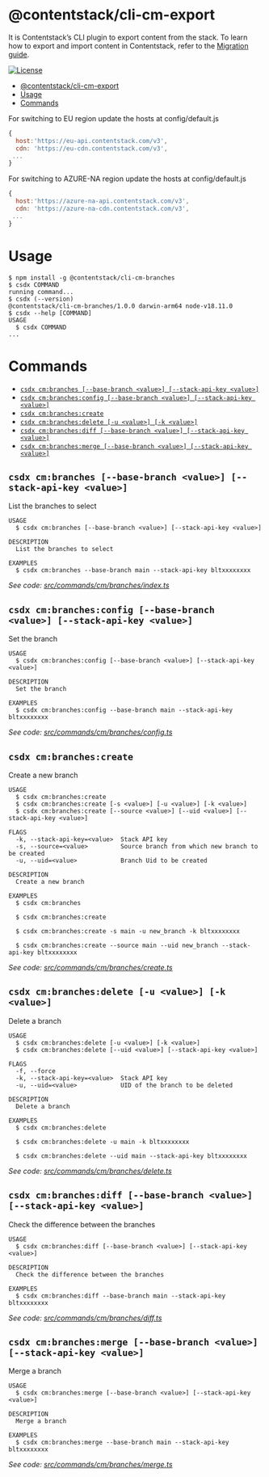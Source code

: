 # @contentstack/cli-cm-export

It is Contentstack’s CLI plugin to export content from the stack. To learn how to export and import content in Contentstack, refer to the [Migration guide](https://www.contentstack.com/docs/developers/cli/migration/).

[![License](https://img.shields.io/npm/l/@contentstack/cli)](https://github.com/contentstack/cli/blob/main/LICENSE)

<!-- toc -->
* [@contentstack/cli-cm-export](#contentstackcli-cm-export)
* [Usage](#usage)
* [Commands](#commands)
<!-- tocstop -->

For switching to EU region update the hosts at config/default.js

```js
{
  host:'https://eu-api.contentstack.com/v3',
  cdn: 'https://eu-cdn.contentstack.com/v3',
 ...
}
```

For switching to AZURE-NA region update the hosts at config/default.js

```js
{
  host:'https://azure-na-api.contentstack.com/v3',
  cdn: 'https://azure-na-cdn.contentstack.com/v3',
 ...
}
```

# Usage

<!-- usage -->
```sh-session
$ npm install -g @contentstack/cli-cm-branches
$ csdx COMMAND
running command...
$ csdx (--version)
@contentstack/cli-cm-branches/1.0.0 darwin-arm64 node-v18.11.0
$ csdx --help [COMMAND]
USAGE
  $ csdx COMMAND
...
```
<!-- usagestop -->

# Commands

<!-- commands -->
* [`csdx cm:branches [--base-branch <value>] [--stack-api-key <value>]`](#csdx-cmbranches---base-branch-value---stack-api-key-value)
* [`csdx cm:branches:config [--base-branch <value>] [--stack-api-key <value>]`](#csdx-cmbranchesconfig---base-branch-value---stack-api-key-value)
* [`csdx cm:branches:create`](#csdx-cmbranchescreate)
* [`csdx cm:branches:delete [-u <value>] [-k <value>]`](#csdx-cmbranchesdelete--u-value--k-value)
* [`csdx cm:branches:diff [--base-branch <value>] [--stack-api-key <value>]`](#csdx-cmbranchesdiff---base-branch-value---stack-api-key-value)
* [`csdx cm:branches:merge [--base-branch <value>] [--stack-api-key <value>]`](#csdx-cmbranchesmerge---base-branch-value---stack-api-key-value)

## `csdx cm:branches [--base-branch <value>] [--stack-api-key <value>]`

List the branches to select

```
USAGE
  $ csdx cm:branches [--base-branch <value>] [--stack-api-key <value>]

DESCRIPTION
  List the branches to select

EXAMPLES
  $ csdx cm:branches --base-branch main --stack-api-key bltxxxxxxxx
```

_See code: [src/commands/cm/branches/index.ts](https://github.com/contentstack/cli/blob/main/packages/contentstack-export/src/commands/cm/branches/index.ts)_

## `csdx cm:branches:config [--base-branch <value>] [--stack-api-key <value>]`

Set the branch

```
USAGE
  $ csdx cm:branches:config [--base-branch <value>] [--stack-api-key <value>]

DESCRIPTION
  Set the branch

EXAMPLES
  $ csdx cm:branches:config --base-branch main --stack-api-key bltxxxxxxxx
```

_See code: [src/commands/cm/branches/config.ts](https://github.com/contentstack/cli/blob/main/packages/contentstack-export/src/commands/cm/branches/config.ts)_

## `csdx cm:branches:create`

Create a new branch

```
USAGE
  $ csdx cm:branches:create
  $ csdx cm:branches:create [-s <value>] [-u <value>] [-k <value>]
  $ csdx cm:branches:create [--source <value>] [--uid <value>] [--stack-api-key <value>]

FLAGS
  -k, --stack-api-key=<value>  Stack API key
  -s, --source=<value>         Source branch from which new branch to be created
  -u, --uid=<value>            Branch Uid to be created

DESCRIPTION
  Create a new branch

EXAMPLES
  $ csdx cm:branches

  $ csdx cm:branches:create

  $ csdx cm:branches:create -s main -u new_branch -k bltxxxxxxxx

  $ csdx cm:branches:create --source main --uid new_branch --stack-api-key bltxxxxxxxx
```

_See code: [src/commands/cm/branches/create.ts](https://github.com/contentstack/cli/blob/main/packages/contentstack-export/src/commands/cm/branches/create.ts)_

## `csdx cm:branches:delete [-u <value>] [-k <value>]`

Delete a branch

```
USAGE
  $ csdx cm:branches:delete [-u <value>] [-k <value>]
  $ csdx cm:branches:delete [--uid <value>] [--stack-api-key <value>]

FLAGS
  -f, --force
  -k, --stack-api-key=<value>  Stack API key
  -u, --uid=<value>            UID of the branch to be deleted

DESCRIPTION
  Delete a branch

EXAMPLES
  $ csdx cm:branches:delete

  $ csdx cm:branches:delete -u main -k bltxxxxxxxx

  $ csdx cm:branches:delete --uid main --stack-api-key bltxxxxxxxx
```

_See code: [src/commands/cm/branches/delete.ts](https://github.com/contentstack/cli/blob/main/packages/contentstack-export/src/commands/cm/branches/delete.ts)_

## `csdx cm:branches:diff [--base-branch <value>] [--stack-api-key <value>]`

Check the difference between the branches

```
USAGE
  $ csdx cm:branches:diff [--base-branch <value>] [--stack-api-key <value>]

DESCRIPTION
  Check the difference between the branches

EXAMPLES
  $ csdx cm:branches:diff --base-branch main --stack-api-key bltxxxxxxxx
```

_See code: [src/commands/cm/branches/diff.ts](https://github.com/contentstack/cli/blob/main/packages/contentstack-export/src/commands/cm/branches/diff.ts)_

## `csdx cm:branches:merge [--base-branch <value>] [--stack-api-key <value>]`

Merge a branch

```
USAGE
  $ csdx cm:branches:merge [--base-branch <value>] [--stack-api-key <value>]

DESCRIPTION
  Merge a branch

EXAMPLES
  $ csdx cm:branches:merge --base-branch main --stack-api-key bltxxxxxxxx
```

_See code: [src/commands/cm/branches/merge.ts](https://github.com/contentstack/cli/blob/main/packages/contentstack-export/src/commands/cm/branches/merge.ts)_
<!-- commandsstop -->
